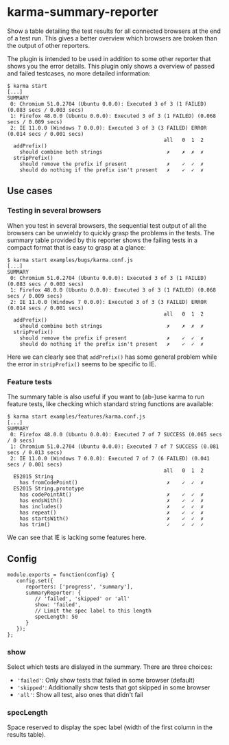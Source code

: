 # karma-summary-reporter

Show a table detailing the test results for all connected browsers at the end
of a test run. This gives a better overview which browsers are broken than the
output of other reporters.

The plugin is intended to be used in addition to some other reporter that
shows you the error details. This plugin only shows a overview of passed and
failed testcases, no more detailed information:

```
$ karma start
[...]
SUMMARY
 0: Chromium 51.0.2704 (Ubuntu 0.0.0): Executed 3 of 3 (1 FAILED) (0.083 secs / 0.003 secs)
 1: Firefox 48.0.0 (Ubuntu 0.0.0): Executed 3 of 3 (1 FAILED) (0.068 secs / 0.009 secs)
 2: IE 11.0.0 (Windows 7 0.0.0): Executed 3 of 3 (3 FAILED) ERROR (0.014 secs / 0.001 secs)
                                                   all   0  1  2 
  addPrefix()
    should combine both strings                     ✗    ✗  ✗  ✗ 
  stripPrefix()
    should remove the prefix if present             ✗    ✓  ✓  ✗ 
    should do nothing if the prefix isn't present   ✗    ✓  ✓  ✗ 
```

## Use cases

### Testing in several browsers

When you test in several browsers, the sequential test output of all the
browsers can be unwieldy to quickly grasp the problems in the tests. The
summary table provided by this reporter shows the failing tests in a
compact format that is easy to grasp at a glance:

```
$ karma start examples/bugs/karma.conf.js
[...]
SUMMARY
 0: Chromium 51.0.2704 (Ubuntu 0.0.0): Executed 3 of 3 (1 FAILED) (0.083 secs / 0.003 secs)
 1: Firefox 48.0.0 (Ubuntu 0.0.0): Executed 3 of 3 (1 FAILED) (0.068 secs / 0.009 secs)
 2: IE 11.0.0 (Windows 7 0.0.0): Executed 3 of 3 (3 FAILED) ERROR (0.014 secs / 0.001 secs)
                                                   all   0  1  2 
  addPrefix()
    should combine both strings                     ✗    ✗  ✗  ✗ 
  stripPrefix()
    should remove the prefix if present             ✗    ✓  ✓  ✗ 
    should do nothing if the prefix isn't present   ✗    ✓  ✓  ✗ 
```

Here we can clearly see that `addPrefix()` has some general problem while
the error in `stripPrefix()` seems to be specific to IE.


### Feature tests

The summary table is also useful if you want to (ab-)use karma to run 
feature tests, like checking which standard string functions are available:

```
$ karma start examples/features/karma.conf.js
[...]
SUMMARY
 0: Firefox 48.0.0 (Ubuntu 0.0.0): Executed 7 of 7 SUCCESS (0.065 secs / 0 secs)
 1: Chromium 51.0.2704 (Ubuntu 0.0.0): Executed 7 of 7 SUCCESS (0.081 secs / 0.013 secs)
 2: IE 11.0.0 (Windows 7 0.0.0): Executed 7 of 7 (6 FAILED) (0.041 secs / 0.001 secs)
                                                   all   0  1  2 
  ES2015 String
    has fromCodePoint()                             ✗    ✓  ✓  ✗ 
  ES2015 String.prototype
    has codePointAt()                               ✗    ✓  ✓  ✗ 
    has endsWith()                                  ✗    ✓  ✓  ✗ 
    has includes()                                  ✗    ✓  ✓  ✗ 
    has repeat()                                    ✗    ✓  ✓  ✗ 
    has startsWith()                                ✗    ✓  ✓  ✗ 
    has trim()                                      ✓    ✓  ✓  ✓ 
```

We can see that IE is lacking some features here.

## Config

```
module.exports = function(config) {
   config.set({
      reporters: ['progress', 'summary'],
      summaryReporter: {
         // 'failed', 'skipped' or 'all'
         show: 'failed',
         // Limit the spec label to this length
         specLength: 50
      }
   });
};
```

### show

Select which tests are dislayed in the summary. There are three choices:

- `'failed'`: Only show tests that failed in some browser (default)
- `'skipped'`: Additionally show tests that got skipped in some browser
- `'all'`: Show all test, also ones that didn't fail

### specLength

Space reserved to display the spec label (width of the first column in
the results table).


